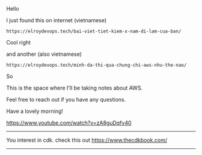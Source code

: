 Hello

I just found this on internet (vietnamese)

    https://elroydevops.tech/bai-viet-tiet-kiem-x-nam-di-lam-cua-ban/


Cool right

and another (also vietnamese)

    https://elroydevops.tech/minh-da-thi-qua-chung-chi-aws-nhu-the-nao/

So

This is the space where I'll be taking notes about AWS.

Feel free to reach out if you have any questions. 

Have a lovely morning!

https://www.youtube.com/watch?v=zA8guDqfv40

----------------------------------------------------------

You interest in cdk. check this out https://www.thecdkbook.com/

----------------------------------------------------------

